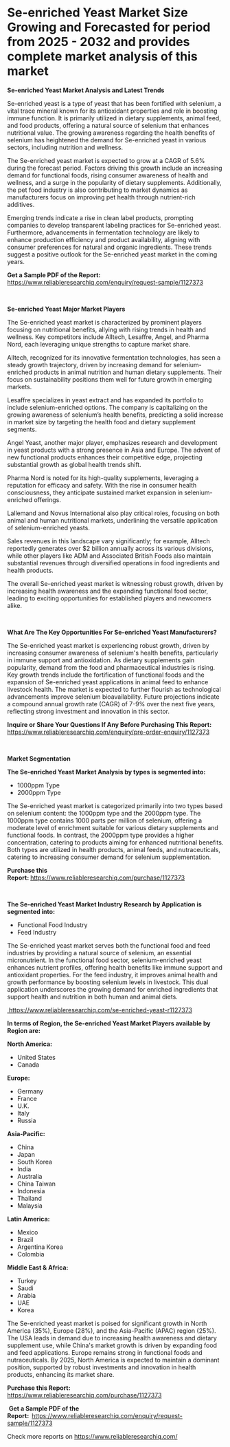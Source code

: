 <p><h1>Se-enriched Yeast Market Size Growing and Forecasted for period from 2025 - 2032 and provides complete market analysis of this market</h1></p><p><strong>Se-enriched Yeast Market Analysis and Latest Trends</strong></p>
<p><p>Se-enriched yeast is a type of yeast that has been fortified with selenium, a vital trace mineral known for its antioxidant properties and role in boosting immune function. It is primarily utilized in dietary supplements, animal feed, and food products, offering a natural source of selenium that enhances nutritional value. The growing awareness regarding the health benefits of selenium has heightened the demand for Se-enriched yeast in various sectors, including nutrition and wellness.</p><p>The Se-enriched yeast market is expected to grow at a CAGR of 5.6% during the forecast period. Factors driving this growth include an increasing demand for functional foods, rising consumer awareness of health and wellness, and a surge in the popularity of dietary supplements. Additionally, the pet food industry is also contributing to market dynamics as manufacturers focus on improving pet health through nutrient-rich additives. </p><p>Emerging trends indicate a rise in clean label products, prompting companies to develop transparent labeling practices for Se-enriched yeast. Furthermore, advancements in fermentation technology are likely to enhance production efficiency and product availability, aligning with consumer preferences for natural and organic ingredients. These trends suggest a positive outlook for the Se-enriched yeast market in the coming years.</p></p>
<p><strong>Get a Sample PDF of the Report:&nbsp;</strong> <a href="https://www.reliableresearchiq.com/enquiry/request-sample/1127373?utm_campaign=1141&utm_medium=2&utm_source=Github&utm_content=ia&utm_term=15022025&utm_id=se-enriched-yeast">https://www.reliableresearchiq.com/enquiry/request-sample/1127373</a></p>
<p>&nbsp;</p>
<p><strong>Se-enriched Yeast Major Market Players</strong></p>
<p><p>The Se-enriched yeast market is characterized by prominent players focusing on nutritional benefits, allying with rising trends in health and wellness. Key competitors include Alltech, Lesaffre, Angel, and Pharma Nord, each leveraging unique strengths to capture market share.</p><p>Alltech, recognized for its innovative fermentation technologies, has seen a steady growth trajectory, driven by increasing demand for selenium-enriched products in animal nutrition and human dietary supplements. Their focus on sustainability positions them well for future growth in emerging markets.</p><p>Lesaffre specializes in yeast extract and has expanded its portfolio to include selenium-enriched options. The company is capitalizing on the growing awareness of selenium’s health benefits, predicting a solid increase in market size by targeting the health food and dietary supplement segments.</p><p>Angel Yeast, another major player, emphasizes research and development in yeast products with a strong presence in Asia and Europe. The advent of new functional products enhances their competitive edge, projecting substantial growth as global health trends shift.</p><p>Pharma Nord is noted for its high-quality supplements, leveraging a reputation for efficacy and safety. With the rise in consumer health consciousness, they anticipate sustained market expansion in selenium-enriched offerings.</p><p>Lallemand and Novus International also play critical roles, focusing on both animal and human nutritional markets, underlining the versatile application of selenium-enriched yeasts.</p><p>Sales revenues in this landscape vary significantly; for example, Alltech reportedly generates over $2 billion annually across its various divisions, while other players like ADM and Associated British Foods also maintain substantial revenues through diversified operations in food ingredients and health products.</p><p>The overall Se-enriched yeast market is witnessing robust growth, driven by increasing health awareness and the expanding functional food sector, leading to exciting opportunities for established players and newcomers alike.</p></p>
<p>&nbsp;</p>
<p><strong>What Are The Key Opportunities For Se-enriched Yeast Manufacturers?</strong></p>
<p><p>The Se-enriched yeast market is experiencing robust growth, driven by increasing consumer awareness of selenium's health benefits, particularly in immune support and antioxidation. As dietary supplements gain popularity, demand from the food and pharmaceutical industries is rising. Key growth trends include the fortification of functional foods and the expansion of Se-enriched yeast applications in animal feed to enhance livestock health. The market is expected to further flourish as technological advancements improve selenium bioavailability. Future projections indicate a compound annual growth rate (CAGR) of 7-9% over the next five years, reflecting strong investment and innovation in this sector.</p></p>
<p><strong>Inquire or Share Your Questions If Any Before Purchasing This Report:</strong> <a href="https://www.reliableresearchiq.com/enquiry/pre-order-enquiry/1127373?utm_campaign=1141&utm_medium=2&utm_source=Github&utm_content=ia&utm_term=15022025&utm_id=se-enriched-yeast">https://www.reliableresearchiq.com/enquiry/pre-order-enquiry/1127373</a></p>
<p>&nbsp;</p>
<p><strong>Market Segmentation</strong></p>
<p><strong>The Se-enriched Yeast Market Analysis by types is segmented into:</strong></p>
<p><ul><li>1000ppm Type</li><li>2000ppm Type</li></ul></p>
<p><p>The Se-enriched yeast market is categorized primarily into two types based on selenium content: the 1000ppm type and the 2000ppm type. The 1000ppm type contains 1000 parts per million of selenium, offering a moderate level of enrichment suitable for various dietary supplements and functional foods. In contrast, the 2000ppm type provides a higher concentration, catering to products aiming for enhanced nutritional benefits. Both types are utilized in health products, animal feeds, and nutraceuticals, catering to increasing consumer demand for selenium supplementation.</p></p>
<p><strong>Purchase this Report:&nbsp;</strong><a href="https://www.reliableresearchiq.com/purchase/1127373?utm_campaign=1141&utm_medium=2&utm_source=Github&utm_content=ia&utm_term=15022025&utm_id=se-enriched-yeast">https://www.reliableresearchiq.com/purchase/1127373</a></p>
<p>&nbsp;</p>
<p><strong>The Se-enriched Yeast Market Industry Research by Application is segmented into:</strong></p>
<p><ul><li>Functional Food Industry</li><li>Feed Industry</li></ul></p>
<p><p>The Se-enriched yeast market serves both the functional food and feed industries by providing a natural source of selenium, an essential micronutrient. In the functional food sector, selenium-enriched yeast enhances nutrient profiles, offering health benefits like immune support and antioxidant properties. For the feed industry, it improves animal health and growth performance by boosting selenium levels in livestock. This dual application underscores the growing demand for enriched ingredients that support health and nutrition in both human and animal diets.</p></p>
<p><a href="https://www.reliableresearchiq.com/se-enriched-yeast-r1127373?utm_campaign=1141&utm_medium=2&utm_source=Github&utm_content=ia&utm_term=15022025&utm_id=se-enriched-yeast">&nbsp;https://www.reliableresearchiq.com/se-enriched-yeast-r1127373</a></p>
<p><strong>In terms of Region, the Se-enriched Yeast Market Players available by Region are:</strong></p>
<p>
    <p> <strong> North America: </strong>
        <ul>
            <li>United States</li>
            <li>Canada</li>
        </ul>
        </p> 
    <p> <strong> Europe: </strong>
        <ul>
            <li>Germany</li>
            <li>France</li>
            <li>U.K.</li>
            <li>Italy</li>
            <li>Russia</li>
        </ul>
        </p> 
    <p> <strong> Asia-Pacific: </strong>
        <ul>
            <li>China</li>
            <li>Japan</li>
            <li>South Korea</li>
            <li>India</li>
            <li>Australia</li>
            <li>China Taiwan</li>
            <li>Indonesia</li>
            <li>Thailand</li>
            <li>Malaysia</li>
        </ul>
        </p> 
    <p> <strong> Latin America: </strong>
        <ul>
            <li>Mexico</li>
            <li>Brazil</li>
            <li>Argentina Korea</li>
            <li>Colombia</li>
        </ul>
        </p> 
    <p> <strong> Middle East & Africa: </strong>
        <ul>
            <li>Turkey</li>
            <li>Saudi</li>
            <li>Arabia</li>
            <li>UAE</li>
            <li>Korea</li>
        </ul>
    </p>
    </p>
<p><p>The Se-enriched yeast market is poised for significant growth in North America (35%), Europe (28%), and the Asia-Pacific (APAC) region (25%). The USA leads in demand due to increasing health awareness and dietary supplement use, while China's market growth is driven by expanding food and feed applications. Europe remains strong in functional foods and nutraceuticals. By 2025, North America is expected to maintain a dominant position, supported by robust investments and innovation in health products, enhancing its market share.</p></p>
<p><strong>Purchase this Report: </strong><a href="https://www.reliableresearchiq.com/purchase/1127373?utm_campaign=1141&utm_medium=2&utm_source=Github&utm_content=ia&utm_term=15022025&utm_id=se-enriched-yeast">https://www.reliableresearchiq.com/purchase/1127373</a></p>
<p>&nbsp;<strong>Get a Sample PDF of the Report:&nbsp;&nbsp;</strong><a href="https://www.reliableresearchiq.com/enquiry/request-sample/1127373?utm_campaign=1141&utm_medium=2&utm_source=Github&utm_content=ia&utm_term=15022025&utm_id=se-enriched-yeast">https://www.reliableresearchiq.com/enquiry/request-sample/1127373</a></p>
<p><strong></strong></p>
<p>Check more reports on <a href="https://www.reliableresearchiq.com/?utm_campaign=1141&utm_medium=2&utm_source=Github&utm_content=ia&utm_term=15022025&utm_id=se-enriched-yeast">https://www.reliableresearchiq.com/</a></p>